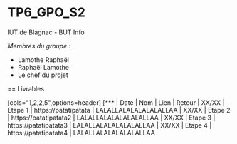 # TP6_GPO_S2
IUT de Blagnac - BUT Info

_Membres du groupe :_
- Lamothe Raphaël
- Raphaël Lamothe
- Le chef du projet


== Livrables

[cols="1,2,2,5",options=header]
[***
| Date      | Nom         | Lien                        | Retour
| XX/XX     | Etape 1     | https://patatipatata        | LALALLALALALALALALLAA
| XX/XX     | Etape 2     | https://patatipatata2       | LALALLALALALALALALLAA
| XX/XX     | Etape 3     | https://patatipatata3       | LALALLALALALALALALLAA
| XX/XX     | Etape 4     | https://patatipatata4       | LALALLALALALALALALLAA

